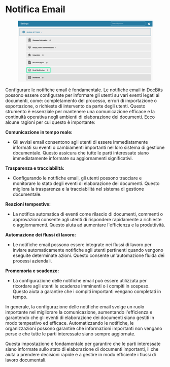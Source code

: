 # Notifica Email

<figure><img src="../../../../.gitbook/assets/E-Mail Notifications.png" alt=""><figcaption></figcaption></figure>

Configurare le notifiche email è fondamentale. Le notifiche email in DocBits possono essere configurate per informare gli utenti su vari eventi legati ai documenti, come: completamento del processo, errori di importazione o esportazione, o richieste di intervento da parte degli utenti. Questo strumento è essenziale per mantenere una comunicazione efficace e la continuità operativa negli ambienti di elaborazione dei documenti. Ecco alcune ragioni per cui questo è importante:

**Comunicazione in tempo reale:**&#x20;

* Gli avvisi email consentono agli utenti di essere immediatamente informati su eventi o cambiamenti importanti nel loro sistema di gestione documentale. Questo assicura che tutte le parti interessate siano immediatamente informate su aggiornamenti significativi.

**Trasparenza e tracciabilità:**&#x20;

* Configurando le notifiche email, gli utenti possono tracciare e monitorare lo stato degli eventi di elaborazione dei documenti. Questo migliora la trasparenza e la tracciabilità nel sistema di gestione documentale.

**Reazioni tempestive:**&#x20;

* La notifica automatica di eventi come rilascio di documenti, commenti o approvazioni consente agli utenti di rispondere rapidamente a richieste o aggiornamenti. Questo aiuta ad aumentare l'efficienza e la produttività.

**Automazione dei flussi di lavoro:**&#x20;

* Le notifiche email possono essere integrate nei flussi di lavoro per inviare automaticamente notifiche agli utenti pertinenti quando vengono eseguite determinate azioni. Questo consente un'automazione fluida dei processi aziendali.

**Promemoria e scadenze:**&#x20;

* La configurazione delle notifiche email può essere utilizzata per ricordare agli utenti le scadenze imminenti o i compiti in sospeso. Questo aiuta a garantire che i compiti importanti vengano completati in tempo.

In generale, la configurazione delle notifiche email svolge un ruolo importante nel migliorare la comunicazione, aumentando l'efficienza e garantendo che gli eventi di elaborazione dei documenti siano gestiti in modo tempestivo ed efficace. Automatizzando le notifiche, le organizzazioni possono garantire che informazioni importanti non vengano perse e che tutte le parti interessate siano sempre aggiornate.

Questa impostazione è fondamentale per garantire che le parti interessate siano informate sullo stato di elaborazione di documenti importanti, il che aiuta a prendere decisioni rapide e a gestire in modo efficiente i flussi di lavoro documentali.